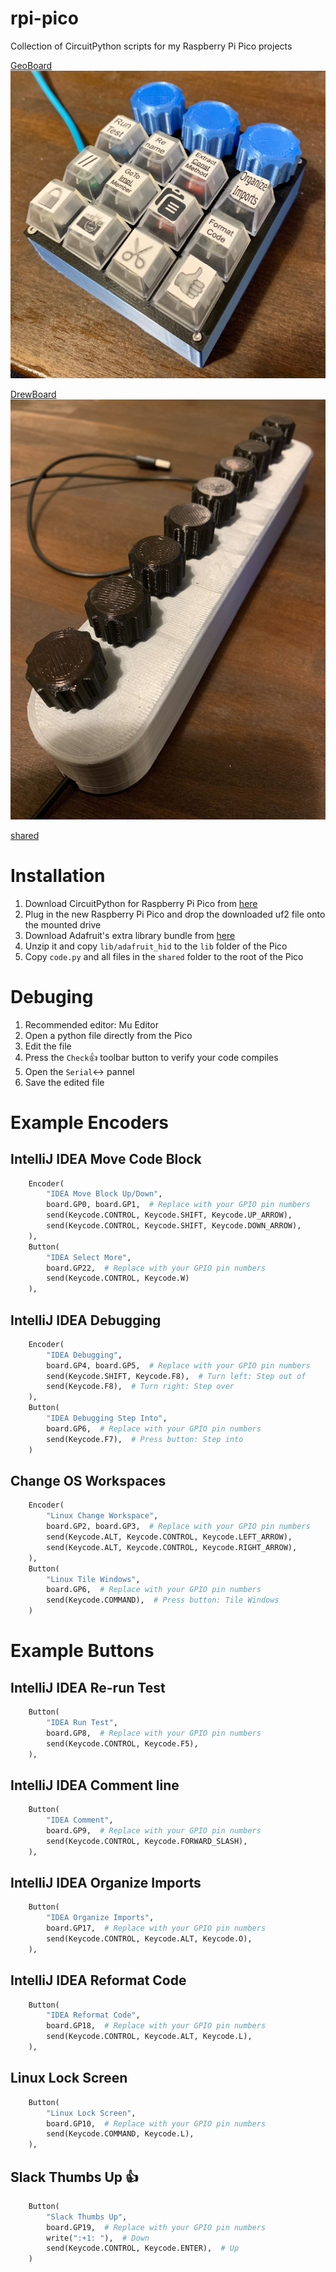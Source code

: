 # rpi-pico
Collection of CircuitPython scripts for my Raspberry Pi Pico projects

[GeoBoard](GeoBoard/README.md)
![GeoBoard](GeoBoard/GeoBoard.jpg)

[DrewBoard](DrewBoard/README.md)
![DrewBoard](DrewBoard/DrewBoard.jpg)

[shared](shared/README.md)

# Installation
1. Download CircuitPython for Raspberry Pi Pico from [here](https://circuitpython.org/board/raspberry_pi_pico/)
2. Plug in the new Raspberry Pi Pico and drop the downloaded uf2 file onto the mounted drive
3. Download Adafruit's extra library bundle from [here](https://circuitpython.org/libraries)
4. Unzip it and copy `lib/adafruit_hid` to the `lib` folder of the Pico
5. Copy `code.py` and all files in the `shared` folder to the root of the Pico

# Debuging
1. Recommended editor: Mu Editor
2. Open a python file directly from the Pico
3. Edit the file
4. Press the `Check`👍 toolbar button to verify your code compiles
5. Open the `Serial`↔️ pannel
6. Save the edited file

# Example Encoders
## IntelliJ IDEA Move Code Block
```python
    Encoder(
        "IDEA Move Block Up/Down",
        board.GP0, board.GP1,  # Replace with your GPIO pin numbers
        send(Keycode.CONTROL, Keycode.SHIFT, Keycode.UP_ARROW),
        send(Keycode.CONTROL, Keycode.SHIFT, Keycode.DOWN_ARROW),
    ),
    Button(
        "IDEA Select More",
        board.GP22,  # Replace with your GPIO pin numbers
        send(Keycode.CONTROL, Keycode.W)
    ),
```

## IntelliJ IDEA Debugging
```python
    Encoder(
        "IDEA Debugging",
        board.GP4, board.GP5,  # Replace with your GPIO pin numbers
        send(Keycode.SHIFT, Keycode.F8),  # Turn left: Step out of
        send(Keycode.F8),  # Turn right: Step over
    ),
    Button(
        "IDEA Debugging Step Into",
        board.GP6,  # Replace with your GPIO pin numbers
        send(Keycode.F7),  # Press button: Step into
    )
```

## Change OS Workspaces
```python
    Encoder(
        "Linux Change Workspace",
        board.GP2, board.GP3,  # Replace with your GPIO pin numbers
        send(Keycode.ALT, Keycode.CONTROL, Keycode.LEFT_ARROW),
        send(Keycode.ALT, Keycode.CONTROL, Keycode.RIGHT_ARROW),
    ),
    Button(
        "Linux Tile Windows",
        board.GP6,  # Replace with your GPIO pin numbers
        send(Keycode.COMMAND),  # Press button: Tile Windows
    )
```

# Example Buttons
## IntelliJ IDEA Re-run Test
```python
    Button(
        "IDEA Run Test",
        board.GP8,  # Replace with your GPIO pin numbers
        send(Keycode.CONTROL, Keycode.F5),
    ),
```

## IntelliJ IDEA Comment line
```python
    Button(
        "IDEA Comment",
        board.GP9,  # Replace with your GPIO pin numbers
        send(Keycode.CONTROL, Keycode.FORWARD_SLASH),
    ),
```

## IntelliJ IDEA Organize Imports
```python
    Button(
        "IDEA Organize Imports",
        board.GP17,  # Replace with your GPIO pin numbers
        send(Keycode.CONTROL, Keycode.ALT, Keycode.O),
    ),
```

## IntelliJ IDEA Reformat Code
```python
    Button(
        "IDEA Reformat Code",
        board.GP18,  # Replace with your GPIO pin numbers
        send(Keycode.CONTROL, Keycode.ALT, Keycode.L),
    ),
```

## Linux Lock Screen
```python
    Button(
        "Linux Lock Screen",
        board.GP10,  # Replace with your GPIO pin numbers
        send(Keycode.COMMAND, Keycode.L),
    ),
```

## Slack Thumbs Up 👍
```python
    Button(
        "Slack Thumbs Up",
        board.GP19,  # Replace with your GPIO pin numbers
        write(":+1: "),  # Down
        send(Keycode.CONTROL, Keycode.ENTER),  # Up
    )
```
